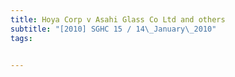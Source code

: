 ```yaml
---
title: Hoya Corp v Asahi Glass Co Ltd and others 
subtitle: "[2010] SGHC 15 / 14\_January\_2010"
tags:


---
```


